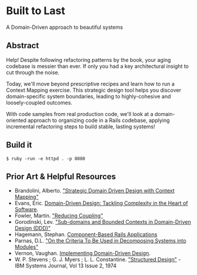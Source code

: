 # Built to Last

A Domain-Driven approach to beautiful systems

## Abstract

Help! Despite following refactoring patterns by the book, your aging codebase is messier than ever. If only you had a key architectural insight to cut through the noise.

Today, we'll move beyond prescriptive recipes and learn how to run a Context Mapping exercise. This strategic design tool helps you discover domain-specific system boundaries, leading to highly-cohesive and loosely-coupled outcomes.

With code samples from real production code, we'll look at a domain-oriented approach to organizing code in a Rails codebase, applying incremental refactoring steps to build stable, lasting systems!

## Build it

    $ ruby -run -e httpd . -p 8080

## Prior Art & Helpful Resources

* Brandolini, Alberto. ["Strategic Domain Driven Design with Context Mapping"](https://www.infoq.com/articles/ddd-contextmapping)
* Evans, Eric. [Domain-Driven Design: Tackling Complexity in the Heart of Software](https://www.amazon.com/Domain-Driven-Design-Tackling-Complexity-Software/dp/0321125215).
* Fowler, Martin. ["Reducing Coupling"](https://martinfowler.com/ieeeSoftware/coupling.pdf)
* Gorodinski, Lev. ["Sub-domains and Bounded Contexts in Domain-Driven Design (DDD)"](http://gorodinski.com/blog/2013/04/29/sub-domains-and-bounded-contexts-in-domain-driven-design-ddd/)
* Hagemann, Stephan. [Component-Based Rails Applications](https://leanpub.com/cbra)
* Parnas, D.L. ["On the Criteria To Be Used in Decomposing Systems into Modules"](http://www.cs.umd.edu/class/spring2003/cmsc838p/Design/criteria.pdf)
* Vernon, Vaughan. [Implementing Domain-Driven Design](https://www.amazon.com/Implementing-Domain-Driven-Design-Vaughn-Vernon/dp/0321834577).
* W. P. Stevens ; G. J. Myers ; L. L. Constantine. ["Structured Design"](http://ieeexplore.ieee.org/document/5388187/) - IBM Systems Journal, Vol 13 Issue 2, 1974
